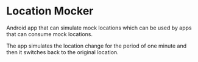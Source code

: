 Location Mocker
===============

Android app that can simulate mock locations which can be used by apps that can consume mock locations.

The app simulates the location change for the period of one minute and then it switches back to the original location.
